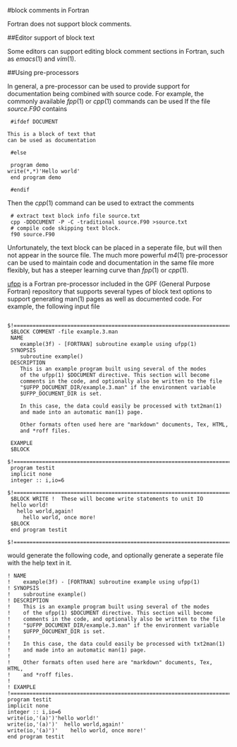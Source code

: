 #block comments in Fortran

Fortran does not support block comments. 

##Editor support of block text

Some editors can support editing block comment
sections in Fortran, such as _emacs_(1) and _vim_(1).

##Using pre-processors

In general, a pre-processor can be used to provide support for
documentation being combined with source code. For example, the commonly
available _fpp_(1) or _cpp_(1) commands can be used If the file *source.F90*
contains

     #ifdef DOCUMENT

	This is a block of text that 
	can be used as documentation

     #else 

     program demo
	write(*,*)'Hello world'
     end program demo 

     #endif

Then the _cpp_(1) command can be used to extract the comments

     # extract text block info file source.txt 
     cpp -DDOCUMENT -P -C -traditional source.F90 >source.txt
     # compile code skipping text block.
     f90 source.F90

Unfortunately, the text block can be placed in a seperate file, but
will then not appear in the source file.  The much more powerful _m4_(1)
pre-processor can be used to maintain code and documentation in the
same file more flexibly, but has a steeper learning curve than _fpp_(1)
or _cpp_(1).

[ufpp](http://www.urbanjost.altervista.org/LIBRARY/libGPF/GPF.html)
is a Fortran pre-processor included in the GPF (General Purpose Fortran)
repository that supports several types of block text options to support
generating man(1) pages as well as documented code. For example, the following
input file

     $!==============================================================================
     $BLOCK COMMENT -file example.3.man
     NAME
        example(3f) - [FORTRAN] subroutine example using ufpp(1)
     SYNOPSIS
        subroutine example()
     DESCRIPTION
        This is an example program built using several of the modes
        of the ufpp(1) $DOCUMENT directive. This section will become
        comments in the code, and optionally also be written to the file
        "$UFPP_DOCUMENT_DIR/example.3.man" if the environment variable
        $UFPP_DOCUMENT_DIR is set.
        
        In this case, the data could easily be processed with txt2man(1)
        and made into an automatic man(1) page.
     
        Other formats often used here are "markdown" documents, Tex, HTML,
        and *roff files.
     
     EXAMPLE
     $BLOCK
     $!==============================================================================
     program testit
     implicit none
     integer :: i,io=6
     $!==============================================================================
     $BLOCK WRITE !  These will become write statements to unit IO
     hello world!
       hello world,again!
         hello world, once more!
     $BLOCK
     end program testit
     $!==============================================================================

would generate the following code, and optionally generate a seperate file
with the help text in it.

    ! NAME
    !    example(3f) - [FORTRAN] subroutine example using ufpp(1)
    ! SYNOPSIS
    !    subroutine example()
    ! DESCRIPTION
    !    This is an example program built using several of the modes
    !    of the ufpp(1) $DOCUMENT directive. This section will become
    !    comments in the code, and optionally also be written to the file
    !    "$UFPP_DOCUMENT_DIR/example.3.man" if the environment variable
    !    $UFPP_DOCUMENT_DIR is set.
    ! 
    !    In this case, the data could easily be processed with txt2man(1)
    !    and made into an automatic man(1) page.
    ! 
    !    Other formats often used here are "markdown" documents, Tex, HTML,
    !    and *roff files.
    ! 
    ! EXAMPLE
    !============================================================================
    program testit
    implicit none
    integer :: i,io=6
    write(io,'(a)')'hello world!'
    write(io,'(a)')'  hello world,again!'
    write(io,'(a)')'    hello world, once more!'
    end program testit
